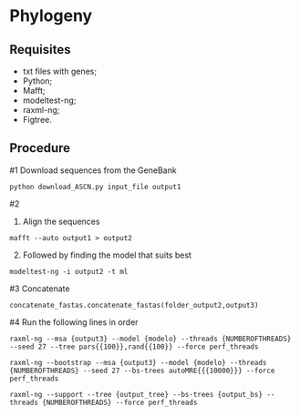 # Phylogeny

## Requisites
- txt files with genes;
- Python;
- Mafft;
- modeltest-ng;
- raxml-ng;
- Figtree.


## Procedure
#1
Download sequences from the GeneBank
```
python download_ASCN.py input_file output1
```

#2
1.    Align the sequences
```
mafft --auto output1 > output2
```
2.    Followed by finding the model that suits best
```
modeltest-ng -i output2 -t ml
```

#3
Concatenate
```
concatenate_fastas.concatenate_fastas(folder_output2,output3)
```

#4
Run the following lines in order

```
raxml-ng --msa {output3} --model {modelo} --threads {NUMBEROFTHREADS} --seed 27 --tree pars{{100}},rand{{100}} --force perf_threads
```

```
raxml-ng --bootstrap --msa {output3} --model {modelo} --threads {NUMBEROFTHREADS} --seed 27 --bs-trees autoMRE{{{10000}}} --force perf_threads
```

```
raxml-ng --support --tree {output_tree} --bs-trees {output_bs} --threads {NUMBEROFTHREADS} --force perf_threads
```
